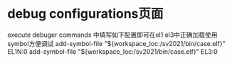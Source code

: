 # debug configurations页面 
execute debuger commands 中填写如下配置即可在el1 el3中正确加载使用symbol方便调试
add-symbol-file "${workspace_loc:/sv2021/bin/case.elf}" EL1N:0
add-symbol-file "${workspace_loc:/sv2021/bin/case.elf}" EL3:0
